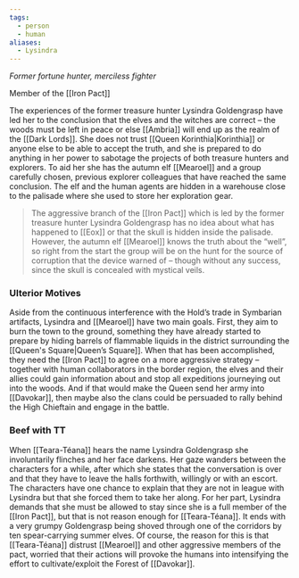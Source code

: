 ```yaml
---
tags:
  - person
  - human
aliases:
  - Lysindra
---
```

_Former fortune hunter, merciless fighter_

Member of the [[Iron Pact]]

The experiences of the former treasure hunter Lysindra Goldengrasp have led her to the conclusion that the elves and the witches are correct – the woods must be left in peace or else [[Ambria]] will end up as the realm of the [[Dark Lords]]. She does not trust [[Queen Korinthia|Korinthia]] or anyone else to be able to accept the truth, and she is prepared to do anything in her power to sabotage the projects of both treasure hunters and explorers. To aid her she has the autumn elf [[Mearoel]] and a group carefully chosen, previous explorer colleagues that have reached the same conclusion. The elf and the human agents are hidden in a warehouse close to the palisade where she used to store her exploration gear.

> The aggressive branch of the [[Iron Pact]] which is led by the former treasure hunter Lysindra Goldengrasp has no idea about what has happened to [[Eox]] or that the skull is hidden inside the palisade. However, the autumn elf [[Mearoel]] knows the truth about the “well”, so right from the start the group will be on the hunt for the source of corruption that the device warned of – though without any success, since the skull is concealed with mystical veils.

### Ulterior Motives
Aside from the continuous interference with the Hold’s trade in Symbarian artifacts, Lysindra and [[Mearoel]] have two main goals. First, they aim to burn the town to the ground, something they have already started to prepare by hiding barrels of flammable liquids in the district surrounding the [[Queen's Square|Queen’s Square]]. When that has been accomplished, they need the [[Iron Pact]] to agree on a more aggressive strategy – together with human collaborators in the border region, the elves and their allies could gain information about and stop all expeditions journeying out into the woods. And if that would make the Queen send her army into [[Davokar]], then maybe also the clans could be persuaded to rally behind the High Chieftain and engage in the battle.

### Beef with TT
When [[Teara-Téana]] hears the name Lysindra Goldengrasp she involuntarily flinches and her face darkens. Her gaze wanders between the characters for a while, after which she states that the conversation is over and that they have to leave the halls forthwith, willingly or with an escort. The characters have one chance to explain that they are not in league with Lysindra but that she forced them to take her along. For her part, Lysindra demands that she must be allowed to stay since she is a full member of the [[Iron Pact]], but that is not reason enough for [[Teara-Téana]]. It ends with a very grumpy Goldengrasp being shoved through one of the corridors by ten spear-carrying summer elves. Of course, the reason for this is that [[Teara-Téana]] distrust [[Mearoel]] and other aggressive members of the pact, worried that their actions will provoke the humans into intensifying the effort to cultivate/exploit the Forest of [[Davokar]].